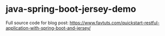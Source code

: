 # java-spring-boot-jersey-demo
Full source code for blog post: https://www.favtuts.com/quickstart-restful-application-with-spring-boot-and-jersey/
